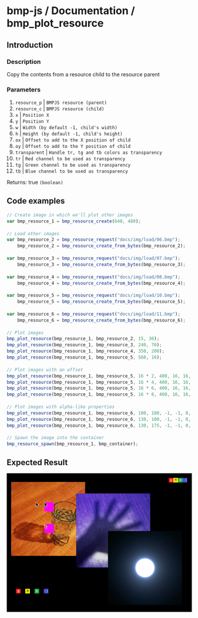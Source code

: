 # bmp-js / Documentation / bmp_plot_resource
## Introduction

### Description

Copy the contents from a resource child to the resource parent

### Parameters

1. `resource_p` | `BMPJS resource (parent)`
2. `resource_c` | `BMPJS resource (child)`
3. `x` | `Position X`
4. `y` | `Position Y`
5. `w` | `Width (by default -1, child's width)`
6. `h` | `Height (by default -1, child's height)`
7. `ox` | `Offset to add to the X position of child`
8. `oy` | `Offset to add to the Y position of child`
9. `transparent` | `Handle tr, tg and tb colors as transparency`
10. `tr` | `Red channel to be used as transparency`
11. `tg` | `Green channel to be used as transparency`
12. `tb` | `Blue channel to be used as transparency`

Returns: true `(boolean)`

## Code examples

```js
// Create image in which we'll plot other images
var bmp_resource_1 = bmp_resource_create(640, 480);

// Load other images
var bmp_resource_2 = bmp_resource_request("docs/img/load/06.bmp");
    bmp_resource_2 = bmp_resource_create_from_bytes(bmp_resource_2);

var bmp_resource_3 = bmp_resource_request("docs/img/load/07.bmp");
    bmp_resource_3 = bmp_resource_create_from_bytes(bmp_resource_3);

var bmp_resource_4 = bmp_resource_request("docs/img/load/08.bmp");
    bmp_resource_4 = bmp_resource_create_from_bytes(bmp_resource_4);

var bmp_resource_5 = bmp_resource_request("docs/img/load/10.bmp");
    bmp_resource_5 = bmp_resource_create_from_bytes(bmp_resource_5);

var bmp_resource_6 = bmp_resource_request("docs/img/load/11.bmp");
    bmp_resource_6 = bmp_resource_create_from_bytes(bmp_resource_6);

// Plot images
bmp_plot_resource(bmp_resource_1, bmp_resource_2, 15, 30);
bmp_plot_resource(bmp_resource_1, bmp_resource_3, 240, 70);
bmp_plot_resource(bmp_resource_1, bmp_resource_4, 350, 200);
bmp_plot_resource(bmp_resource_1, bmp_resource_5, 560, 16);

// Plot images with an offset
bmp_plot_resource(bmp_resource_1, bmp_resource_5, 16 * 2, 400, 16, 16, 16 * 0);
bmp_plot_resource(bmp_resource_1, bmp_resource_5, 16 * 4, 400, 16, 16, 16 * 1);
bmp_plot_resource(bmp_resource_1, bmp_resource_5, 16 * 6, 400, 16, 16, 16 * 2);
bmp_plot_resource(bmp_resource_1, bmp_resource_5, 16 * 8, 400, 16, 16, 16 * 3);

// Plot images with alpha-like properties
bmp_plot_resource(bmp_resource_1, bmp_resource_6, 100, 100, -1, -1, 0, 0, true, 255, 0, 255);
bmp_plot_resource(bmp_resource_1, bmp_resource_6, 130, 100, -1, -1, 0, 0);
bmp_plot_resource(bmp_resource_1, bmp_resource_6, 130, 175, -1, -1, 0, 0, true, 0, 0, 0);

// Spawn the image into the container
bmp_resource_spawn(bmp_resource_1, bmp_container);
```

## Expected Result

![expected-result](./img/025.png)
